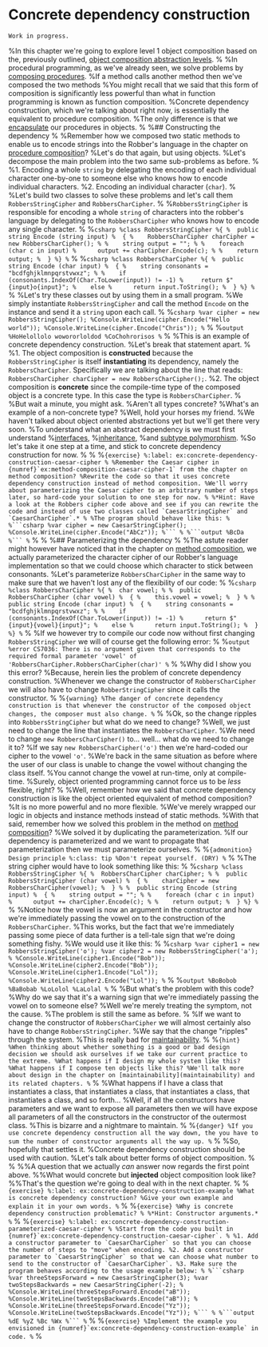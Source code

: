 # Concrete dependency construction

```{warning}
Work in progress.
```

%In this chapter we're going to explore level 1 object composition based on the, previously outlined, [object composition abstraction levels](abstraction-levels).
%
%In procedural programming, as we've already seen, we solve problems by [composing procedures](composition).
%If a method calls another method then we've composed the two methods
%You might recall that we said that this form of composition is significantly less powerful than what in function programming is known as function composition.
%Concrete dependency construction, which we're talking about right now, is essentially the equivalent to procedure composition.
%The only difference is that we [encapsulate](encapsulate) our procedures in objects.
%
%## Constructing the dependency
%
%Remember how we composed two static methods to enable us to encode strings into the Robber's language in the chapter on [procedure composition](composition)?
%Let's do that again, but using objects.
%Let's decompose the main problem into the two same sub-problems as before.
%
%1. Encoding a whole `string` by delegating the encoding of each individual character one-by-one to someone else who knows how to encode individual characters.
%2. Encoding an individual character (`char`).
%
%Let's build two classes to solve these problems and let's call them `RobbersStringCipher` and `RobbersCharCipher`.
%
%`RobbersStringCipher` is responsible for encoding a whole `string` of characters into the robber's language by delegating to the `RobbersCharCipher` who knows how to encode any single character.
%
%```csharp
%class RobbersStringCipher
%{
%  public string Encode (string input)
%  {
%    RobbersCharCipher charCipher = new RobbersCharCipher();
%
%    string output = "";
%
%    foreach (char c in input)
%      output += charCipher.Encode(c);
%
%    return output;
%  }
%}
%```
%
%```csharp
%class RobbersCharCipher
%{
%  public string Encode (char input)
%  {
%    string consonants = "bcdfghjklmnpqrstvwxz";
%
%    if (consonants.IndexOf(Char.ToLower(input)) != -1)
%     return $"{input}o{input}";
%    else
%      return input.ToString();
%  }
%}
%```
%
%Let's try these classes out by using them in a small program.
%We simply instantiate `RobbersStringCipher` and call the method `Encode` on the instance and send it a `string` upon each call.
%
%```csharp
%var cipher = new RobbersStringCipher();
%Console.WriteLine(cipher.Encode("Hello world"));
%Console.WriteLine(cipher.Encode("Chris"));
%```
%
%```output
%HoHelollolo wowororloldod
%CoChohrorisos
%```
%
%This is an example of concrete dependency construction.
%Let's break that statement apart.
%
%1. The object composition is **constructed** because the `RobbersStringCipher` is itself **instantiating** its dependency, namely the `RobbersCharCipher`.  Specifically we are talking about the line that reads: `RobbersCharCipher charCipher = new RobbersCharCipher();`.
%2. The object composition is **concrete** since the compile-time type of the composed object is a concrete type. In this case the type is `RobbersCharCipher`.
%
%But wait a minute, you might ask.
%Aren't all types concrete?
%What's an example of a non-concrete type?
%Well, hold your horses my friend.
%We haven't talked about object oriented abstractions yet but we'll get there very soon.
%To understand what an abstract dependency is we must first understand
%[interfaces](interfaces),
%[inheritance](inheritance),
%and [subtype polymorphism](subtype-polymorphism).
%So let's take it one step at a time, and stick to concrete dependency construction for now.
%
%
%````{exercise}
%:label: ex:concrete-dependency-construction-caesar-cipher
%
%Remember the Caesar cipher in {numref}`ex:method-composition-caesar-cipher-1` from the chapter on method composition?
%Rewrite the code so that it uses concrete dependency construction instead of method composition.
%We'll worry about parameterizing the Caesar cipher to an arbitrary number of steps later, so hard-code your solution to one step for now.
%
%*Hint: Have a look at the Robbers cipher code above and see if you can rewrite the code and instead of use two classes called `CaesarStringCipher` and `CaesarCharCipher`.*
%
%The program should behave like this:
%
%```csharp
%var cipher = new CaesarStringCipher();
%Console.WriteLine(cipher.Encode("AbCz"));
%```
%
%```output
%BcDa
%```
%````
%
%
%## Parameterizing the dependency
%
%The astute reader might however have noticed that in the chapter on [method composition](composition), we actually parameterized the character cipher of our Robber's language implementation so that we could choose which character to stick between consonants.
%Let's parameterize `RobbersCharCipher` in the same way to make sure that we haven't lost any of the flexibility of our code:
%
%```csharp
%class RobbersCharCipher
%{
%  char vowel;
%
%  public RobbersCharCipher (char vowel)
%  {
%    this.vowel = vowel;
%  }
%
%  public string Encode (char input)
%  {
%    string consonants = "bcdfghjklmnpqrstvwxz";
%
%    if (consonants.IndexOf(Char.ToLower(input)) != -1)
%      return $"{input}{vowel}{input}";
%    else
%      return input.ToString();
%  }
%}
%```
%
%If we however try to compile our code now without first changing `RobbersStringCipher` we will of course get the following error:
%
%```output
%error CS7036: There is no argument given that corresponds to the required formal parameter 'vowel' of 'RobbersCharCipher.RobbersCharCipher(char)'
%```
%
%Why did I show you this error?
%Because, herein lies the problem of concrete dependency construction.
%Whenever we change the constructor of `RobbersCharCipher` we will also have to change `RobberStringCipher` since it calls the constructor.
%
%```{warning}
%The danger of concrete dependency construction is that whenever the constructor of the composed object changes, the composer must also change.
%```
%
%Ok, so the change ripples into `RobbersStringCipher` but what do we need to change?
%Well, we just need to change the line that instantiates the `RobbersCharCipher`.
%We need to change `new RobbersCharCipher()` to... well... what do we need to change it to?
%If we say `new RobbersCharCipher('o')` then we're hard-coded our cipher to the vowel `'o'`.
%We're back in the same situation as before where the user of our class is unable to change the vowel without changing the class itself.
%You cannot change the vowel at run-time, only at compile-time.
%Surely, object oriented programming cannot force us to be *less* flexible, right?
%
%Well, remember how we said that concrete dependency construction is like the object oriented equivalent of method composition?
%It is no more powerful and no more flexible.
%We've merely wrapped our logic in objects and instance methods instead of static methods.
%With that said, remember how we solved this problem in the method on [method composition](composition)?
%We solved it by duplicating the parameterization.
%If our dependency is parameterized and we want to propagate that parameterization then we must parameterize ourselves.
%
%```{admonition} Design principle
%:class: tip
%Don't repeat yourself. (DRY)
%```
%
%The string cipher would have to look something like this:
%
%```csharp
%class RobbersStringCipher
%{
%  RobbersCharCipher charCipher;
%
%  public RobbersStringCipher (char vowel)
%  {
%    charCipher = new RobbersCharCipher(vowel);
%  }
%
%  public string Encode (string input)
%  {
%    string output = "";
%
%    foreach (char c in input)
%      output += charCipher.Encode(c);
%
%    return output;
%  }
%}
%```
%
%Notice how the vowel is now an argument in the constructor and how we're immediately passing the vowel on to the construction of the `RobbersCharCipher`.
%This works, but the fact that we're immediately passing some piece of data further is a tell-tale sign that we're doing something fishy.
%We would use it like this:
%
%```csharp
%var cipher1 = new RobbersStringCipher('o');
%var cipher2 = new RobbersStringCipher('a');
%
%Console.WriteLine(cipher1.Encode("Bob"));
%Console.WriteLine(cipher2.Encode("Bob"));
%Console.WriteLine(cipher1.Encode("Lol"));
%Console.WriteLine(cipher2.Encode("Lol"));
%```
%
%```output
%BoBobob
%BaBobab
%LoLolol
%LaLolal
%```
%
%But what's the problem with this code?
%Why do we say that it's a warning sign that we're immediately passing the vowel on to someone else?
%Well we're merely treating the symptom, not the cause.
%The problem is still the same as before.
%
%If we want to change the constructor of `RobbersCharCipher` we will almost certainly also have to change `RobbersStringCipher`.
%We say that the change "ripples" through the system.
%This is really bad for [maintainability](maintainability).
%
%```{hint}
%When thinking about whether something is a good or bad design decision we should ask ourselves if we take our current practice to the extreme.
%What happens if I design my whole system like this?
%What happens if I compose ten objects like this?
%We'll talk more about design in the chapter on [maintainability](maintainability) and its related chapters.
%```
%
%What happens if I have a class that instantiates a class, that instantiates a class, that instantiates a class, that instantiates a class, and so forth...
%Well, if all the constructors have parameters and we want to expose all parameters then we will have expose all parameters of all the constructors in the constructor of the outermost class.
%This is bizarre and a nightmare to maintain.
%
%```{danger}
%If you use concrete dependency construction all the way down, the you have to sum the number of constructor arguments all the way up.
%```
%
%So, hopefully that settles it.
%Concrete dependency construction should be used with caution.
%Let's talk about better forms of object composition.
%
%
%%A question that we actually *can* answer now regards the first point above.
%%What would concrete but **injected** object composition look like?
%%That's the question we're going to deal with in the next chapter.
%
%```{exercise}
%:label: ex:concrete-dependency-construction-example
%What is concrete dependency construction?
%Give your own example and explain it in your own words.
%```
%
%```{exercise}
%Why is concrete dependency construction problematic?
%
%*Hint: Constructor arguments.*
%```
%
%````{exercise}
%:label: ex:concrete-dependency-construction-parameterized-caesar-cipher
%
%Start from the code you built in {numref}`ex:concrete-dependency-construction-caesar-cipher`.
%
%1. Add a constructor parameter to `CaesarCharCipher` so that you can choose the number of steps to "move" when encoding.
%2. Add a constructor parameter to `CaesarStringCipher` so that we can choose what number to send to the constructor of `CaesarCharCipher`.
%3. Make sure the program behaves according to the usage example below:
%
%```csharp
%var threeStepsForward = new CaesarStringCipher(3);
%var twoStepsBackwards = new CaesarStringCipher(-2);
%
%Console.WriteLine(threeStepsForward.Encode("aB"));
%Console.WriteLine(twoStepsBackwards.Encode("aB"));
%
%Console.WriteLine(threeStepsForward.Encode("Yz"));
%Console.WriteLine(twoStepsBackwards.Encode("Yz"));
%```
%
%```output
%dE
%yZ
%Bc
%Wx
%```
%````
%
%```{exercise}
%Implement the example you envisioned in {numref}`ex:concrete-dependency-construction-example` in code.
%```
%
